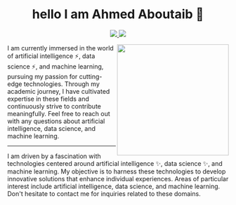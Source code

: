 

<h1 align="center">hello I am Ahmed Aboutaib 👋 </h1>
<p align="center">
  <a href="https://www.linkedin.com/in/ahmed-aboutaib-085089265/">
    <img src="https://img.shields.io/badge/linkedin-0077B5?style=flat&logo=linkedin&logoColor=white"/>
  </a>
  <a href="https://www.instagram.com/aboutaib.ahmed/">
    <img src="https://img.shields.io/badge/instagram-E4405F?style=flat&logo=instagram&logoColor=white"/>
  </a>
</p>

<img src="https://encrypted-tbn0.gstatic.com/images?q=tbn:ANd9GcQz_rLGqrIduC7c3WhZQCx6a6BuU6H6ewrcPA&usqp=CAU" align="right" width="254"/>
I am currently immersed in the world of artificial intelligence ⚡, data science ⚡, and machine learning, pursuing my passion for cutting-edge technologies. Through my academic journey, I have cultivated expertise in these fields and continuously strive to contribute meaningfully. Feel free to reach out with any questions about artificial intelligence, data science, and machine learning.

---
I am driven by a fascination with technologies centered around artificial intelligence ✨, data science ✨, and machine learning. My objective is to harness these technologies to develop innovative solutions that enhance individual experiences. Areas of particular interest include artificial intelligence, data science, and machine learning. Don't hesitate to contact me for inquiries related to these domains.




<!--
**ahmedaboutaib/ahmedaboutaib** is a ✨ _special_ ✨ repository because its `README.md` (this file) appears on your GitHub profile.

Here are some ideas to get you started:

- 🔭 I’m currently working on ...
- 🌱 I’m currently learning ...
- 👯 I’m looking to collaborate on ...
- 🤔 I’m looking for help with ...
- 💬 Ask me about ...
- 📫 How to reach me: ...
- 😄 Pronouns: ...
- ⚡ Fun fact: ...
-->
